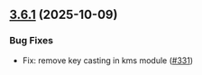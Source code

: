 
<a name="3.6.1"></a>
## [3.6.1](https://github.com/lamassuiot/lamassuiot/compare/engines/storage/postgres/v3.6.0...3.6.1) (2025-10-09)

### Bug Fixes

* Fix: remove key casting in kms module ([#331](https://github.com/lamassuiot/lamassuiot/issues/331))

